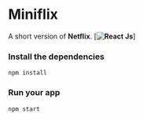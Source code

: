 # Miniflix

A short version of **Netflix**. [**![React Js](https://facebook.github.io/react-native/)**]

### Install the dependencies
```
npm install
```

### Run your app
```
npm start
```

